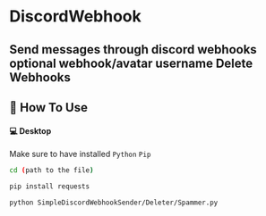 # DiscordWebhook
Send messages through discord webhooks
optional webhook/avatar username
Delete Webhooks 
---

<h2 id="how-to-use">🤔 How To Use</h2>

#### 💻 Desktop

Make sure to have installed `Python`
                            `Pip`

```sh
cd (path to the file)
```
```sh
pip install requests
```
```sh
python SimpleDiscordWebhookSender/Deleter/Spammer.py
```
